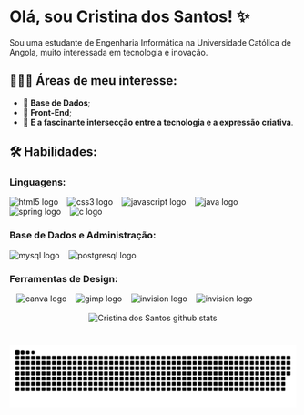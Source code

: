 # Olá, sou Cristina dos Santos! ✨

Sou uma estudante de Engenharia Informática na Universidade Católica de Angola, muito interessada em tecnologia e inovação. 

## 👩🏽‍💻 Áreas de meu interesse: 

- 🚀 **Base de Dados**;
- 🚀 **Front-End**;
- 🚀 **E a fascinante intersecção entre a tecnologia e a expressão criativa**.

## 🛠️ Habilidades: 

### Linguagens:
  <div align="left">
  <img src="https://cdn.jsdelivr.net/gh/devicons/devicon/icons/html5/html5-original.svg" height="25" alt="html5 logo"  />
  <img width="8" />
  <img src="https://cdn.jsdelivr.net/gh/devicons/devicon/icons/css3/css3-original.svg" height="25" alt="css3 logo"  />
  <img width="8" />
  <img src="https://cdn.jsdelivr.net/gh/devicons/devicon/icons/javascript/javascript-plain.svg" height="25" alt="javascript logo"  />
  <img width="8" />
  <img src="https://cdn.jsdelivr.net/gh/devicons/devicon/icons/java/java-original.svg" height="25" alt="java logo"  />
  <img width="8" />
  <img src="https://cdn.jsdelivr.net/gh/devicons/devicon/icons/spring/spring-original.svg" height="25" alt="spring logo"  />
  <img width="8" />
  <img src="https://img.icons8.com/?size=100&id=shQTXiDQiQVR&format=png&color=000000height="25" alt="c logo" width="27" />
</div>

### Base de Dados e Administração:
<div align="left">
  <img src="https://cdn.jsdelivr.net/gh/devicons/devicon/icons/mysql/mysql-original.svg" height="25" alt="mysql logo"  />
  <img width="8" />
  <img src="https://cdn.jsdelivr.net/gh/devicons/devicon/icons/postgresql/postgresql-original.svg" height="25" alt="postgresql logo"  />
  <img width="8" />
</div>

### Ferramentas de Design:
<div align="left">
    <img width="8" />
    <img src="https://img.icons8.com/?size=100&id=iWw83PVcBpLw&format=png&color=000000" height="25" alt="canva logo"  />
    <img width="8" />
    <img src="https://img.icons8.com/?size=100&id=b4Y5rs3iBGqE&format=png&color=000000" height="25" alt="gimp logo"  />
    <img width="8" />
    <img src="https://img.icons8.com/?size=100&id=VTOjeBl8MaUy&format=png&color=000000" height="25" alt="invision logo"  />
    <img width="8" />
    <img src="https://img.icons8.com/?size=100&id=zfHRZ6i1Wg0U&format=png&color=000000" height="25" alt="invision logo"  />
  </div>
  
<br>

<div align="center">
  <img width="49%" height="195px" src="https://github-readme-stats.vercel.app/api?username=cristina-dos-santos&show_icons=true&count_private=true&hide_border=true&theme=tokyonight" alt="Cristina dos Santos github stats" />
  <!--<img width="41%" height="195px" src="https://github-readme-stats.vercel.app/api/top-langs/?username=cristina-dos-santos&layout=compact&hide_border=true&title_color=ffffff&text_color=ffffff&bg_color=0B3A78" /> -->
</div>

#

<picture align="center">
  <source media="(prefers-color-scheme: dark)" srcset="https://raw.githubusercontent.com/cristina-dos-santos/cristina-dos-santos/output/github-contribution-grid-snake-dark.svg">
  <source media="(prefers-color-scheme: light)" srcset="https://raw.githubusercontent.com/cristina-dos-santos/cristina-dos-santos/output/github-contribution-grid-snake-dark.svg">
  <img align="center" alt="github contribution grid snake animation" src="https://raw.githubusercontent.com/cristina-dos-santos/cristina-dos-santos/output/github-contribution-grid-snake.svg">
</picture>
